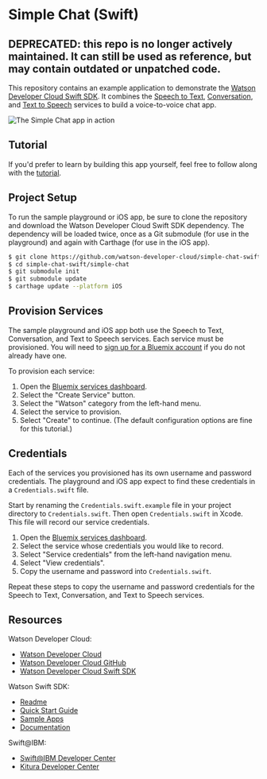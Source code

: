 # Simple Chat (Swift)

## DEPRECATED: this repo is no longer actively maintained. It can still be used as reference, but may contain outdated or unpatched code.

This repository contains an example application to demonstrate the [Watson Developer Cloud Swift SDK](https://github.com/watson-developer-cloud/swift-sdk). It combines the [Speech to Text](https://www.ibm.com/watson/developercloud/speech-to-text.html), [Conversation](https://www.ibm.com/watson/developercloud/conversation.html), and [Text to Speech](https://www.ibm.com/watson/developercloud/text-to-speech.html) services to build a voice-to-voice chat app.

![The Simple Chat app in action](tutorial-images/simple-chat.gif)

## Tutorial

If you'd prefer to learn by building this app yourself, feel free to follow along with the [tutorial](tutorial.md).

## Project Setup

To run the sample playground or iOS app, be sure to clone the repository and download the Watson Developer Cloud Swift SDK dependency. The dependency will be loaded twice, once as a Git submodule (for use in the playground) and again with Carthage (for use in the iOS app).

```bash
$ git clone https://github.com/watson-developer-cloud/simple-chat-swift.git
$ cd simple-chat-swift/simple-chat
$ git submodule init
$ git submodule update
$ carthage update --platform iOS
```

## Provision Services

The sample playground and iOS app both use the Speech to Text, Conversation, and Text to Speech services. Each service must be provisioned. You will need to [sign up for a Bluemix account](https://console.ng.bluemix.net/registration/) if you do not already have one.

To provision each service:

1. Open the [Bluemix services dashboard](https://console.ng.bluemix.net/dashboard/services).
2. Select the "Create Service" button.
3. Select the "Watson" category from the left-hand menu.
4. Select the service to provision.
5. Select "Create" to continue. (The default configuration options are fine for this tutorial.)

## Credentials

Each of the services you provisioned has its own username and password credentials. The playground and iOS app expect to find these credentials in a `Credentials.swift` file.

Start by renaming the `Credentials.swift.example` file in your project directory to `Credentials.swift`. Then open `Credentials.swift` in Xcode. This file will record our service credentials.

1. Open the [Bluemix services dashboard](https://console.ng.bluemix.net/dashboard/services).
2. Select the service whose credentials you would like to record.
3. Select "Service credentials" from the left-hand navigation menu.
4. Select "View credentials".
5. Copy the username and password into `Credentials.swift`.

Repeat these steps to copy the username and password credentials for the Speech to Text, Conversation, and Text to Speech services.

## Resources

Watson Developer Cloud:
- [Watson Developer Cloud](https://www.ibm.com/watson/developercloud/)
- [Watson Developer Cloud GitHub](https://github.com/watson-developer-cloud)
- [Watson Developer Cloud Swift SDK](https://github.com/watson-developer-cloud/swift-sdk)

Watson Swift SDK:
- [Readme](https://github.com/watson-developer-cloud/swift-sdk/blob/master/README.md)
- [Quick Start Guide](https://github.com/watson-developer-cloud/swift-sdk/blob/master/docs/quickstart.md)
- [Sample Apps](https://github.com/watson-developer-cloud/swift-sdk#sample-applications)
- [Documentation](http://watson-developer-cloud.github.io/swift-sdk/)

Swift@IBM:
- [Swift@IBM Developer Center](https://developer.ibm.com/swift/)
- [Kitura Developer Center](https://developer.ibm.com/swift/kitura/)
